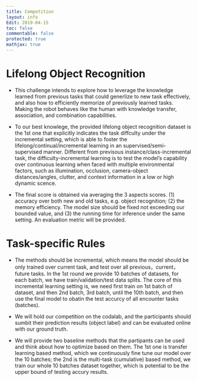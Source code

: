 ```yaml
---
title: Competition
layout: info
Edit: 2019-04-15
toc: false
commentable: false
protected: true
mathjax: true
---
```


# Lifelong Object Recognition 
- This challenge intends to explore how to leverage the knowledge learned from previous tasks that could generlize to new task effectively, and also how to efficiently memorize of previously learned tasks. Making the robot behaves like the human with knowledge transfer, association, and combination capabilities.

- To our best knowlege, the provided lifelong object recognition dataset is the 1st one that explicitly indicates the task diffculty under the incremental setting, which is able to foster the lifelong/continual/incremental learning in an supervised/semi-supervised manner. Different from previsous instance/class-incremental task, the difficulty-incremental learning is to test the model’s capability over continuous learning when faced with multiple environmental factors, such as illumination, occlusion, camera-object distances/angles, clutter, and context information in a low or high dynamic scence. 

- The final score is obtained via averaging the 3 aspects scores. (1) accuracy over both new and old tasks, e.g. object recognition; (2) the memory efficiency. The model size should be fixed not exceeding our bounded value, and (3) the running time for inference under the same setting. An evaluation metric will be provided. 

# Task-specific Rules
- The methods should be incremental, which means the model should be only trained over current task, and test over all previous，current，future tasks. In the 1st round we provide 10 batches of datasets, for each batch, we have train/validation/test data splits. The core of this incremental learning setting is, we need first train on 1st batch of dataset, and then 2nd batch, 3rd batch, until the 10th batch, and then use the final model to obatin the test accurcy of all encounter tasks (batches).

<!---
- The memory requirement of the model should be bounded by a finite bound, especially, the bound shall be independent of the number of training samples presented to the system, e.g. fixed model size.
- The computational demand of adding new training tasks or making a single inference should be bounded by a finite bound.
--->
- We will hold our competition on the codalab, and the participants should sumbit their prediction results (object label) and can be evaluated online with our ground truth.
 
<!---
- The final score is obtained via averaging the 3 aspects scores. (1) accuracy over both new and old tasks, e.g. object recognitions; (2) the memory efficiency. The model size should be fixed not exceeding our bounded value; and (3) the running time for inference under same setting. An evaluation metric will be provided.
--->

- We will provide two baseline methods that the partipants can be used and think about how to optimize based on them. The 1st one is transfer learning based method, which we continuously fine tune our model over the 10 batches; the 2nd is the multi-task (cumulative) based method, we train our whole 10 batches dataset together, which is potential to be the upper bound of testing accury results.



